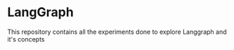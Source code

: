 # LangGraph

This repository contains all the experiments done to explore Langgraph and it's concepts